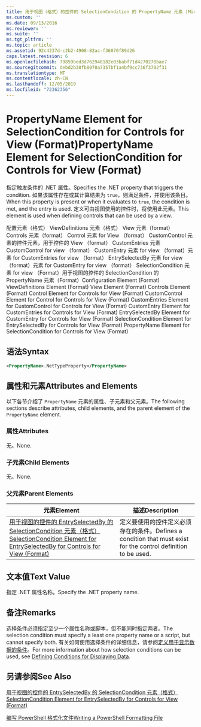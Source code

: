 ```yaml
---
title: 用于视图（格式）的控件的 SelectionCondition 的 PropertyName 元素 |Microsoft Docs
ms.custom: ''
ms.date: 09/13/2016
ms.reviewer: ''
ms.suite: ''
ms.tgt_pltfrm: ''
ms.topic: article
ms.assetid: 92c4237d-c2b2-4908-82ac-f36070f89d26
caps.latest.revision: 6
ms.openlocfilehash: 79859bed3d762948182e03babf71d4270278bae7
ms.sourcegitcommit: debd2b38fb8070a7357bf1a4bf9cc736f3702f31
ms.translationtype: MT
ms.contentlocale: zh-CN
ms.lasthandoff: 12/05/2019
ms.locfileid: "72362356"
---
```

# <a name="propertyname-element-for-selectioncondition-for-controls-for-view-format"></a><span data-ttu-id="517ed-102">PropertyName Element for SelectionCondition for Controls for View (Format)</span><span class="sxs-lookup"><span data-stu-id="517ed-102">PropertyName Element for SelectionCondition for Controls for View (Format)</span></span>

<span data-ttu-id="517ed-103">指定触发条件的 .NET 属性。</span><span class="sxs-lookup"><span data-stu-id="517ed-103">Specifies the .NET property that triggers the condition.</span></span> <span data-ttu-id="517ed-104">如果该属性存在或其计算结果为 `true`，则满足条件，并使用该条目。</span><span class="sxs-lookup"><span data-stu-id="517ed-104">When this property is present or when it evaluates to `true`, the condition is met, and the entry is used.</span></span> <span data-ttu-id="517ed-105">定义可由视图使用的控件时，将使用此元素。</span><span class="sxs-lookup"><span data-stu-id="517ed-105">This element is used when defining controls that can be used by a view.</span></span>

<span data-ttu-id="517ed-106">配置元素（格式） ViewDefinitions 元素（格式） View 元素（format） Controls 元素（format） Control 元素 for View （format） CustomControl 元素的控件元素，用于控件的 View （format） CustomEntries 元素CustomControl for view （format） CustomEntry 元素 for view （format）元素 for CustomEntries for view （format） EntrySelectedBy 元素 for view （format）元素 for CustomEntry for view （format） SelectionCondition 元素 for view （Format）用于视图的控件的 SelectionCondition 的 PropertyName 元素（Format）</span><span class="sxs-lookup"><span data-stu-id="517ed-106">Configuration Element (Format) ViewDefinitions Element (Format) View Element (Format) Controls Element (Format) Control Element for Controls for View (Format) CustomControl Element for Control for Controls for View (Format) CustomEntries Element for CustomControl for Controls for View (Format) CustomEntry Element for CustomEntries for Controls for View (Format) EntrySelectedBy Element for CustomEntry for Controls for View (Format) SelectionCondition Element for EntrySelectedBy for Controls for View (Format) PropertyName Element for SelectionCondition for Controls for View (Format)</span></span>

## <a name="syntax"></a><span data-ttu-id="517ed-107">语法</span><span class="sxs-lookup"><span data-stu-id="517ed-107">Syntax</span></span>

```xml
<PropertyName>.NetTypeProperty</PropertyName>
```

## <a name="attributes-and-elements"></a><span data-ttu-id="517ed-108">属性和元素</span><span class="sxs-lookup"><span data-stu-id="517ed-108">Attributes and Elements</span></span>

<span data-ttu-id="517ed-109">以下各节介绍了 `PropertyName` 元素的属性、子元素和父元素。</span><span class="sxs-lookup"><span data-stu-id="517ed-109">The following sections describe attributes, child elements, and the parent element of the `PropertyName` element.</span></span>

### <a name="attributes"></a><span data-ttu-id="517ed-110">属性</span><span class="sxs-lookup"><span data-stu-id="517ed-110">Attributes</span></span>

<span data-ttu-id="517ed-111">无。</span><span class="sxs-lookup"><span data-stu-id="517ed-111">None.</span></span>

### <a name="child-elements"></a><span data-ttu-id="517ed-112">子元素</span><span class="sxs-lookup"><span data-stu-id="517ed-112">Child Elements</span></span>

<span data-ttu-id="517ed-113">无。</span><span class="sxs-lookup"><span data-stu-id="517ed-113">None.</span></span>

### <a name="parent-elements"></a><span data-ttu-id="517ed-114">父元素</span><span class="sxs-lookup"><span data-stu-id="517ed-114">Parent Elements</span></span>

|<span data-ttu-id="517ed-115">元素</span><span class="sxs-lookup"><span data-stu-id="517ed-115">Element</span></span>|<span data-ttu-id="517ed-116">描述</span><span class="sxs-lookup"><span data-stu-id="517ed-116">Description</span></span>|
|-------------|-----------------|
|[<span data-ttu-id="517ed-117">用于视图的控件的 EntrySelectedBy 的 SelectionCondition 元素（格式）</span><span class="sxs-lookup"><span data-stu-id="517ed-117">SelectionCondition Element for EntrySelectedBy for Controls for View (Format)</span></span>](./selectioncondition-element-for-entryselectedby-for-controls-for-view-format.md)|<span data-ttu-id="517ed-118">定义要使用的控件定义必须存在的条件。</span><span class="sxs-lookup"><span data-stu-id="517ed-118">Defines a condition that must exist for the control definition to be used.</span></span>|

## <a name="text-value"></a><span data-ttu-id="517ed-119">文本值</span><span class="sxs-lookup"><span data-stu-id="517ed-119">Text Value</span></span>

<span data-ttu-id="517ed-120">指定 .NET 属性名称。</span><span class="sxs-lookup"><span data-stu-id="517ed-120">Specify the .NET property name.</span></span>

## <a name="remarks"></a><span data-ttu-id="517ed-121">备注</span><span class="sxs-lookup"><span data-stu-id="517ed-121">Remarks</span></span>

<span data-ttu-id="517ed-122">选择条件必须指定至少一个属性名称或脚本，但不能同时指定两者。</span><span class="sxs-lookup"><span data-stu-id="517ed-122">The selection condition must specify a least one property name or a script, but cannot specify both.</span></span> <span data-ttu-id="517ed-123">有关如何使用选择条件的详细信息，请参阅[定义用于显示数据的条件](./defining-conditions-for-displaying-data.md)。</span><span class="sxs-lookup"><span data-stu-id="517ed-123">For more information about how selection conditions can be used, see [Defining Conditions for Displaying Data](./defining-conditions-for-displaying-data.md).</span></span>

## <a name="see-also"></a><span data-ttu-id="517ed-124">另请参阅</span><span class="sxs-lookup"><span data-stu-id="517ed-124">See Also</span></span>

[<span data-ttu-id="517ed-125">用于视图的控件的 EntrySelectedBy 的 SelectionCondition 元素（格式）</span><span class="sxs-lookup"><span data-stu-id="517ed-125">SelectionCondition Element for EntrySelectedBy for Controls for View (Format)</span></span>](./selectioncondition-element-for-entryselectedby-for-controls-for-view-format.md)

[<span data-ttu-id="517ed-126">编写 PowerShell 格式化文件</span><span class="sxs-lookup"><span data-stu-id="517ed-126">Writing a PowerShell Formatting File</span></span>](./writing-a-powershell-formatting-file.md)
